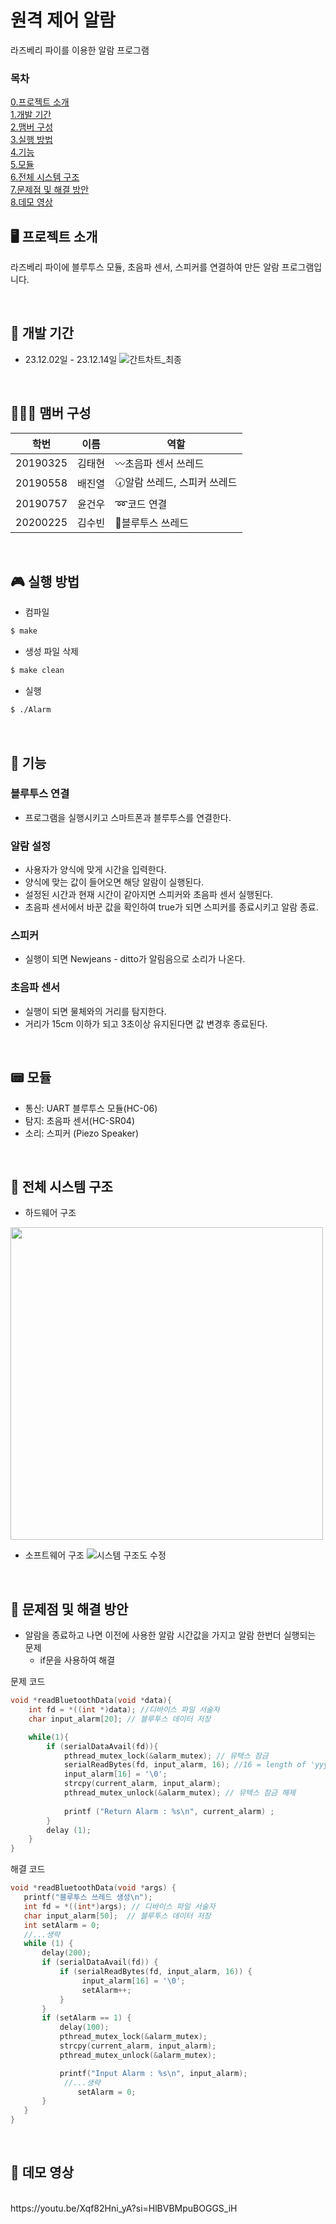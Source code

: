 # 원격 제어 알람
라즈베리 파이를 이용한 알람 프로그램

### 목차
[0.프로젝트 소개](#%EF%B8%8F-프로젝트-소개) <br/>
[1.개발 기간](#-개발-기간) <br/>
[2.맴버 구성](#-맴버-구성) <br/>
[3.실행 방법](#-실행-방법) <br/>
[4.기능](#-기능) <br/>
[5.모듈](#-모듈) <br/>
[6.전체 시스템 구조](#-전체-시스템-구조) <br/>
[7.문제점 및 해결 방안](#-문제점-및-해결-방안) <br/>
[8.데모 영상](#-데모-영상) <br/>

## 🖥️ 프로젝트 소개
라즈베리 파이에 블루투스 모듈, 초음파 센서, 스피커를 연결하여 만든 알람 프로그램입니다.

<br/>

## 📆 개발 기간
* 23.12.02일 - 23.12.14일
![간트차트_최종](https://github.com/Collon-D/23-Embedded-System-Team-Project/assets/138470360/f357a190-7ab5-4c28-9ee8-4a201ac6741b)
<br/>

## 🧑‍🤝‍🧑 맴버 구성
| 학번 | 이름 | 역할 |
|--------|-----|-------------------------------------------------------------|
|20190325|김태현|〰️초음파 센서 쓰레드|
|20190558|배진열|🕢알람 쓰레드, 스피커 쓰레드|
|20190757|윤건우|➿코드 연결|
|20200225|김수빈|📲블루투스 쓰레드|
<br/>

## 🎮 실행 방법
- 컴파일
```bash
$ make
```
- 생성 파일 삭제
```bash
$ make clean
```
- 실행
```bash
$ ./Alarm
```
<br/>

## 📌 기능
### 블루투스 연결
- 프로그램을 실행시키고 스마트폰과 블루투스를 연결한다.
### 알람 설정
- 사용자가 양식에 맞게 시간을 입력한다.
- 양식에 맞는 값이 들어오면 해당 알람이 실행된다.
- 설정된 시간과 현재 시간이 같아지면 스피커와 초음파 센서 실행된다.
- 초음파 센서에서 바꾼 값을 확인하여 true가 되면 스피커를 종료시키고 알람 종료.
### 스피커
- 실행이 되면 Newjeans - ditto가 알림음으로 소리가 나온다.
### 초음파 센서
- 실행이 되면 물체와의 거리를 탐지한다.
- 거리가 15cm 이하가 되고 3초이상 유지된다면 값 변경후 종료된다.
<br/>

## 📟 모듈
- 통신: UART 블루투스 모듈(HC-06)
- 탐지: 초음파 센서(HC-SR04)
- 소리: 스피커 (Piezo Speaker)

<br/>

## 🔧 전체 시스템 구조
- 하드웨어 구조
<img src="https://github.com/Collon-D/23-Embedded-System-Team-Project/assets/108410316/74bf7a84-3fda-4164-86a3-8e493effb90e" width="500" height="500"/>

- 소프트웨어 구조
![시스템 구조도 수정](https://github.com/Collon-D/23-Embedded-System-Team-Project/assets/138470360/5d012957-f04a-41b3-8662-cf56c07ef5f7)


<br/>

## 💊 문제점 및 해결 방안
- 알람을 종료하고 나면 이전에 사용한 알람 시간값을 가지고 알람 한번더 실행되는 문제
  - if문을 사용하여 해결

문제 코드
```c
void *readBluetoothData(void *data){
	int fd = *((int *)data); //디바이스 파일 서술자
	char input_alarm[20]; // 블루투스 데이터 저장

	while(1){
		if (serialDataAvail(fd)){ 
			pthread_mutex_lock(&alarm_mutex); // 뮤텍스 잠금
			serialReadBytes(fd, input_alarm, 16); //16 = length of 'yyyy.mm.dd.hh.mm'
			input_alarm[16] = '\0';
			strcpy(current_alarm, input_alarm);
			pthread_mutex_unlock(&alarm_mutex); // 뮤텍스 잠금 해제	
			
			printf ("Return Alarm : %s\n", current_alarm) ; 
		} 
		delay (1);
	}
}
```

해결 코드
```c
void *readBluetoothData(void *args) {
   printf("블루투스 쓰레드 생성\n");
   int fd = *((int*)args); // 디바이스 파일 서술자
   char input_alarm[50];  // 블루투스 데이터 저장
   int setAlarm = 0;
   //...생략
   while (1) {
	   delay(200);
	   if (serialDataAvail(fd)) {
		   if (serialReadBytes(fd, input_alarm, 16)) { 
				input_alarm[16] = '\0';
				setAlarm++;
		   }
	   }
       if (setAlarm == 1) {
           delay(100);
           pthread_mutex_lock(&alarm_mutex);
           strcpy(current_alarm, input_alarm);
           pthread_mutex_unlock(&alarm_mutex);

           printf("Input Alarm : %s\n", input_alarm);
            //...생략
		       setAlarm = 0;
       }
   }
}
```

<br/>

## 🎥 데모 영상 
<br/>
https://youtu.be/Xqf82Hni_yA?si=HlBVBMpuBOGGS_iH
